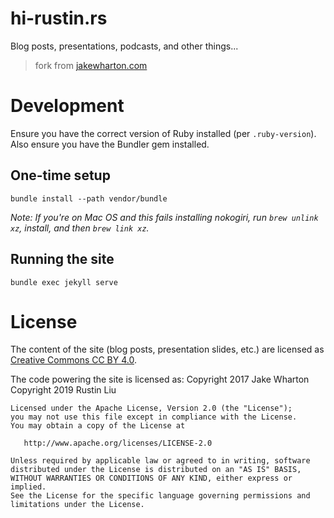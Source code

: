hi-rustin.rs
============

Blog posts, presentations, podcasts, and other things...

> fork from [jakewharton.com](https://github.com/JakeWharton/jakewharton.com)

Development
===========

Ensure you have the correct version of Ruby installed (per `.ruby-version`). Also ensure you have the Bundler gem
installed.


One-time setup
--------------

    bundle install --path vendor/bundle

_Note: If you're on Mac OS and this fails installing nokogiri, run `brew unlink xz`, install, and then `brew link xz`._

Running the site
----------------

    bundle exec jekyll serve

License
=======

The content of the site (blog posts, presentation slides, etc.) are licensed
as [Creative Commons CC BY 4.0](https://creativecommons.org/licenses/by/4.0/legalcode).

The code powering the site is licensed as:
Copyright 2017 Jake Wharton Copyright 2019 Rustin Liu

    Licensed under the Apache License, Version 2.0 (the "License");
    you may not use this file except in compliance with the License.
    You may obtain a copy of the License at

       http://www.apache.org/licenses/LICENSE-2.0

    Unless required by applicable law or agreed to in writing, software
    distributed under the License is distributed on an "AS IS" BASIS,
    WITHOUT WARRANTIES OR CONDITIONS OF ANY KIND, either express or implied.
    See the License for the specific language governing permissions and
    limitations under the License.
